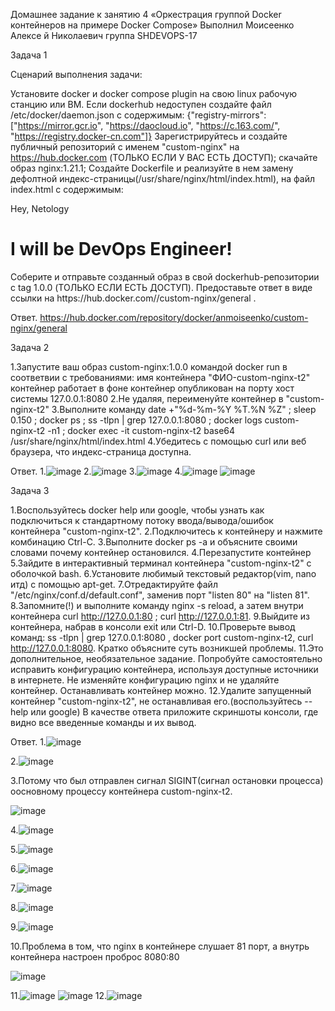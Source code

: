 Домашнее задание к занятию 4 «Оркестрация группой Docker контейнеров на примере Docker Compose»
Выполнил Моисеенко Алексе  й Николаевич группа SHDEVOPS-17

Задача 1

Сценарий выполнения задачи:

Установите docker и docker compose plugin на свою linux рабочую станцию или ВМ.
Если dockerhub недоступен создайте файл /etc/docker/daemon.json с содержимым: {"registry-mirrors": ["https://mirror.gcr.io", "https://daocloud.io", "https://c.163.com/", "https://registry.docker-cn.com"]}
Зарегистрируйтесь и создайте публичный репозиторий с именем "custom-nginx" на https://hub.docker.com (ТОЛЬКО ЕСЛИ У ВАС ЕСТЬ ДОСТУП);
скачайте образ nginx:1.21.1;
Создайте Dockerfile и реализуйте в нем замену дефолтной индекс-страницы(/usr/share/nginx/html/index.html), на файл index.html с содержимым:
<html>
<head>
Hey, Netology
</head>
<body>
<h1>I will be DevOps Engineer!</h1>
</body>
</html>
Соберите и отправьте созданный образ в свой dockerhub-репозитории c tag 1.0.0 (ТОЛЬКО ЕСЛИ ЕСТЬ ДОСТУП).
Предоставьте ответ в виде ссылки на https://hub.docker.com/<username_repo>/custom-nginx/general .

Ответ.
https://hub.docker.com/repository/docker/anmoiseenko/custom-nginx/general

Задача 2

1.Запустите ваш образ custom-nginx:1.0.0 командой docker run в соответвии с требованиями:
имя контейнера "ФИО-custom-nginx-t2"
контейнер работает в фоне
контейнер опубликован на порту хост системы 127.0.0.1:8080
2.Не удаляя, переименуйте контейнер в "custom-nginx-t2"
3.Выполните команду date +"%d-%m-%Y %T.%N %Z" ; sleep 0.150 ; docker ps ; ss -tlpn | grep 127.0.0.1:8080  ; docker logs custom-nginx-t2 -n1 ; docker exec -it custom-nginx-t2 base64 /usr/share/nginx/html/index.html
4.Убедитесь с помощью curl или веб браузера, что индекс-страница доступна.

Ответ.
1.![image](https://github.com/user-attachments/assets/4f283712-db93-4543-9bbd-3220b3111a51)
2.![image](https://github.com/user-attachments/assets/8a96bbfb-5010-42f9-84fc-d409f8a5df0f)
3.![image](https://github.com/user-attachments/assets/28145e93-b2c4-4d3c-85b7-4a61d13c7f32)
4.![image](https://github.com/user-attachments/assets/cc72e83b-5911-4cee-b78c-5e073acd9504)
![image](https://github.com/user-attachments/assets/ec305e58-9f9f-4e50-891e-298bfeca5b73)


Задача 3

1.Воспользуйтесь docker help или google, чтобы узнать как подключиться к стандартному потоку ввода/вывода/ошибок контейнера "custom-nginx-t2".
2.Подключитесь к контейнеру и нажмите комбинацию Ctrl-C.
3.Выполните docker ps -a и объясните своими словами почему контейнер остановился.
4.Перезапустите контейнер
5.Зайдите в интерактивный терминал контейнера "custom-nginx-t2" с оболочкой bash.
6.Установите любимый текстовый редактор(vim, nano итд) с помощью apt-get.
7.Отредактируйте файл "/etc/nginx/conf.d/default.conf", заменив порт "listen 80" на "listen 81".
8.Запомните(!) и выполните команду nginx -s reload, а затем внутри контейнера curl http://127.0.0.1:80 ; curl http://127.0.0.1:81.
9.Выйдите из контейнера, набрав в консоли exit или Ctrl-D.
10.Проверьте вывод команд: ss -tlpn | grep 127.0.0.1:8080 , docker port custom-nginx-t2, curl http://127.0.0.1:8080. Кратко объясните суть возникшей проблемы.
11.Это дополнительное, необязательное задание. Попробуйте самостоятельно исправить конфигурацию контейнера, используя доступные источники в интернете. Не изменяйте конфигурацию nginx и не удаляйте контейнер. Останавливать контейнер можно.
12.Удалите запущенный контейнер "custom-nginx-t2", не останавливая его.(воспользуйтесь --help или google)
В качестве ответа приложите скриншоты консоли, где видно все введенные команды и их вывод.

Ответ.
1.![image](https://github.com/user-attachments/assets/8f61617b-137a-463f-b096-47a3f8b56672)

2.![image](https://github.com/user-attachments/assets/f6dc8348-c8be-4796-a7d7-5ec5714adc2d)

3.Потому что был отправлен  сигнал SIGINT(сигнал остановки процесса) оосновному процессу контейнера custom-nginx-t2.

![image](https://github.com/user-attachments/assets/211f5ad5-1b51-4b87-910d-be6f7c3e787d)

4.![image](https://github.com/user-attachments/assets/b874673d-a9ff-487f-a94d-c9557682ca77)

5.![image](https://github.com/user-attachments/assets/a6d384a0-5952-4ad5-99be-5a2babed29ce)

6.![image](https://github.com/user-attachments/assets/72d161e8-efb5-4256-81ca-35c7a85c34e7)

7.![image](https://github.com/user-attachments/assets/d8db2212-a5a9-41be-8d48-98b47f6df82a)

8.![image](https://github.com/user-attachments/assets/6f1d01b4-52ca-4e8a-a8ec-cca9dcb5b73d)

9.![image](https://github.com/user-attachments/assets/99f3b18b-9ec8-49f4-9141-f08c1e1cef98)

10.Проблема в том, что nginx в контейнере слушает 81 порт, а внутрь контейнера настроен проброс 8080:80

![image](https://github.com/user-attachments/assets/4fdb1254-01ca-4ef7-9279-2607f654bdeb)

11.![image](https://github.com/user-attachments/assets/736c110e-d1e0-4022-94fa-34df6ef0d94d)
![image](https://github.com/user-attachments/assets/e1fab547-3cd3-4a78-a79f-5f163c0732f9)
12.![image](https://github.com/user-attachments/assets/bd477895-efe9-47d2-a59a-b7c1280eabc4)


